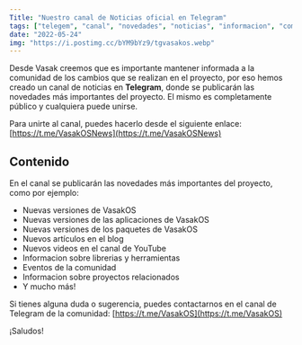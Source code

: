 ```yaml
---
Title: "Nuestro canal de Noticias oficial en Telegram"
tags: ["telegem", "canal", "novedades", "noticias", "informacion", "comunidad", "feed", "rss"]
date: "2022-05-24"
img: "https://i.postimg.cc/bYM9bYz9/tgvasakos.webp"
---
```


Desde Vasak creemos que es importante mantener informada a la comunidad de los cambios que se realizan en el proyecto, por eso hemos creado un canal de noticias en **Telegram**, donde se publicarán las novedades más importantes del proyecto. El mismo es completamente público y cualquiera puede unirse. 

Para unirte al canal, puedes hacerlo desde el siguiente enlace: [https://t.me/VasakOSNews](https://t.me/VasakOSNews)

## Contenido

En el canal se publicarán las novedades más importantes del proyecto, como por ejemplo:

- Nuevas versiones de VasakOS
- Nuevas versiones de las aplicaciones de VasakOS
- Nuevas versiones de los paquetes de VasakOS
- Nuevos artículos en el blog
- Nuevos videos en el canal de YouTube
- Informacion sobre librerias y herramientas
- Eventos de la comunidad
- Informacion sobre proyectos relacionados
- Y mucho más!

Si tienes alguna duda o sugerencia, puedes contactarnos en el canal de Telegram de la comunidad: [https://t.me/VasakOS](https://t.me/VasakOS)

¡Saludos!